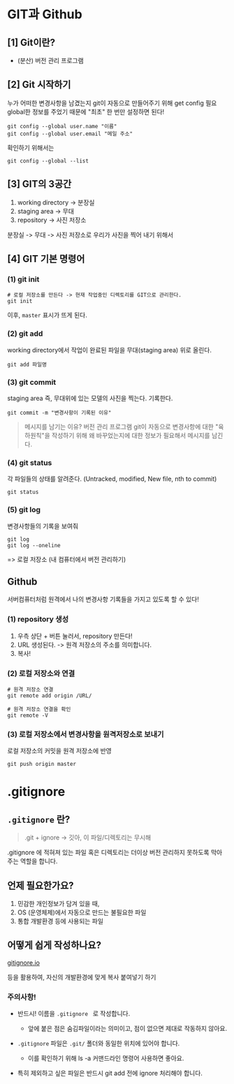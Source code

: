 # GIT과 Github

## [1] Git이란?
- (분산) 버전 관리 프로그램

## [2] Git 시작하기
누가 어떠한 변경사항을 남겼는지 git이 자동으로 만들어주기 위해 get config 필요
global한 정보를 주었기 때문에 "최초" 한 번만 설정하면 된다!

```
git config --global user.name "이름"
git config --global user.email "메일 주소"
```

확인하기 위해서는
```
git config --global --list
```

## [3] GIT의 3공간
1. working directory -> 분장실
2. staging area -> 무대 
3. repository -> 사진 저장소

분장실 -> 무대 -> 사진 저장소로 우리가 사진을 찍어 내기 위해서

## [4] GIT 기본 명령어
### (1) git init
```
# 로컬 저장소를 만든다 -> 현재 작업중인 디렉토리를 GIT으로 관리한다.
git init
```
이후, `master` 표시가 뜨게 된다.

### (2) git add
working directory에서 작업이 완료된 파일을 무대(staging area) 위로 올린다.

```
git add 파일명
```
### (3) git commit
staging area 즉, 무대위에 있는 모델의 사진을 찍는다. 기록한다.

```
git commit -m "변경사항이 기록된 이유"
```
> 메시지를 남기는 이유?
버전 관리 프로그램 git이 자동으로 변경사항에 대한 "육하원칙"을 작성하기 위해 왜 바꾸었는지에 대한 정보가 필요해서 메시지를 남긴다.

### (4) git status
각 파일들의 상태를 알려준다. (Untracked, modified, New file, nth to commit)
```
git status
```

### (5) git log
변경사항들의 기록을 보여줘
```
git log
git log --oneline
```

=> 로컬 저장소 (내 컴퓨터에서 버전 관리하기)

## Github
서버컴퓨터처럼 원격에서 나의 변경사항 기록들을 가지고 있도록 할 수 있다!

### (1) repository 생성
1. 우측 상단 + 버튼 눌러서, repository 만든다!
2. URL 생성된다. -> 원격 저장소의 주소를 의미합니다.
3. 복사!

### (2) 로컬 저장소와 연결
```
# 원격 저장소 연결
git remote add origin /URL/

# 원격 저장소 연결을 확인
git remote -V
```
### (3) 로컬 저장소에서 변경사항을 원격저장소로 보내기
로컬 저장소의 커밋을 원격 저장소에 반영
```
git push origin master
```

# .gitignore

## `.gitignore` 란?
> .git + ignore -> 깃아, 이 파일/디렉토리는 무시해

.gitignore 에 적혀져 있는 파일 혹은 디렉토리는 더이상 버전 관리하지 못하도록 막아주는 역할을 합니다.

## 언제 필요한가요?
1. 민감한 개인정보가 담겨 있을 때,
2. OS (운영체제)에서 자동으로 만드는 불필요한 파일
3. 통합 개발환경 등에 사용되는 파일

## 어떻게 쉽게 작성하나요?
[gitignore.io](https://www.toptal.com/developers/gitignore/)

등을 활용하여, 자신의 개발환경에 맞게 복사 붙여넣기 하기

### 주의사항!
- 반드시! 이름을 `.gitignore ` 로 작성합니다. 
  - 앞에 붙은 점은 숨김파일이라는 의미이고, 점이 없으면 제대로 작동하지 않아요.

- `.gitignore` 파일은 `.git/` 폴더와 동일한 위치에 있어야 합니다.
  - 이를 확인하기 위해 ls -a 커맨드라인 명령어 사용하면 좋아요.

- 특히 제외하고 싶은 파일은 반드시 git add 전에 ignore 처리해야 합니다.

